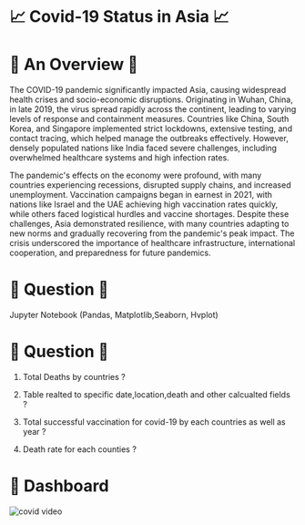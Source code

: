 # 📈 Covid-19 Status in Asia 📈

# 📗 An Overview 📗

The COVID-19 pandemic significantly impacted Asia, causing widespread health crises and socio-economic disruptions. Originating in Wuhan, China, in late 2019, the virus spread rapidly across the continent, leading to varying levels of response and containment measures. Countries like China, South Korea, and Singapore implemented strict lockdowns, extensive testing, and contact tracing, which helped manage the outbreaks effectively. However, densely populated nations like India faced severe challenges, including overwhelmed healthcare systems and high infection rates.

The pandemic's effects on the economy were profound, with many countries experiencing recessions, disrupted supply chains, and increased unemployment. Vaccination campaigns began in earnest in 2021, with nations like Israel and the UAE achieving high vaccination rates quickly, while others faced logistical hurdles and vaccine shortages. Despite these challenges, Asia demonstrated resilience, with many countries adapting to new norms and gradually recovering from the pandemic's peak impact. The crisis underscored the importance of healthcare infrastructure, international cooperation, and preparedness for future pandemics.

# 📗 Question 📗
Jupyter Notebook (Pandas, Matplotlib,Seaborn, Hvplot)

# 📗 Question 📗


1) Total Deaths by countries ?


2) Table realted to specific date,location,death and other calcualted fields ?


3) Total successful vaccination for covid-19 by each countries as well as year ?


4) Death rate for each counties ?




# 🔑 Dashboard



![covid video](https://github.com/Sumit-Baviskar/SQl-Amazon-sales/assets/153518735/96177f79-1e01-4911-bb8e-5da90a5cc1b6)

